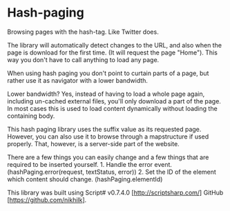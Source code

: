 Hash-paging
===========

Browsing pages with the hash-tag. Like Twitter does.

The library will automatically detect changes to the URL, and also when the page is download for the first time. (It will request the page "Home").
This way you don't have to call anything to load any page.

When using hash paging you don't point to curtain parts of a page, but rather use
it as navigator with a lower bandwidth.

Lower bandwidth? Yes, instead of having to load a whole page again, including un-cached
external files, you'll only download a part of the page. In most cases this is used
to load content dynamically without loading the containing body.

This hash paging library uses the suffix value as its requested page. However, you
can also use it to browse through a mapstructure if used properly. That, however,
is a server-side part of the website.

There are a few things you can easily change and a few things that are required to be inserted yourself.
    1. Handle the error event. (hashPaging.error(request, textStatus, error))
    2. Set the ID of the element which content should change. (hashPaging.elementId)

This library was built using Script# v0.7.4.0 [http://scriptsharp.com/] GitHub [https://github.com/nikhilk].